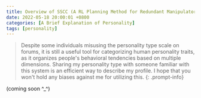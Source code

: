 ```yaml
---
title: Overview of SSCC (A RL Planning Method for Redundant Manipulators)
date: 2022-05-18 20:00:01 +0800
categories: [A Brief Explanation of Personality]
tags: [personality]
---
```


> Despite some individuals misusing the personality type scale on forums, it is still a useful tool for categorizing human personality traits, as it organizes people's behavioral tendencies based on multiple dimensions. Sharing my personality type with someone familiar with this system is an efficient way to describe my profile. I hope that you won't hold any biases against me for utilizing this.
{: .prompt-info}

(coming soon ^_^)